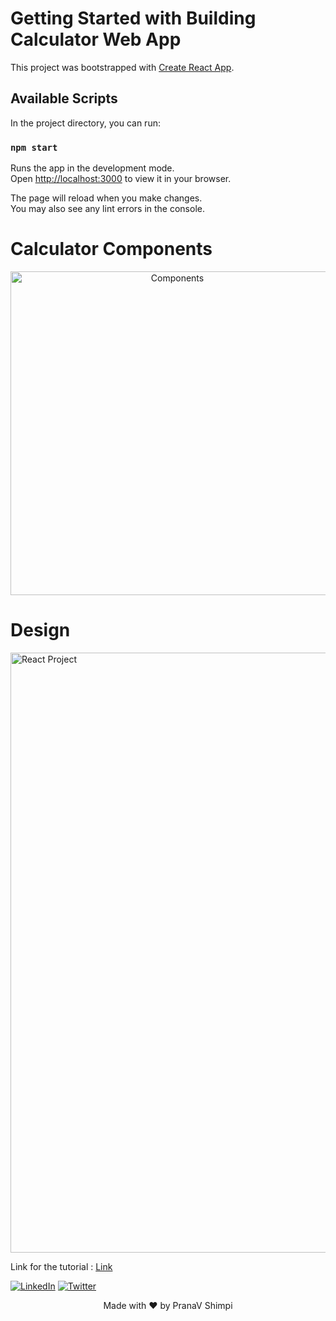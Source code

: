# Getting Started with Building Calculator Web App
This project was bootstrapped with [Create React App](https://github.com/facebook/create-react-app).

## Available Scripts

In the project directory, you can run:

### `npm start`

Runs the app in the development mode.\
Open [http://localhost:3000](http://localhost:3000) to view it in your browser.

The page will reload when you make changes.\
You may also see any lint errors in the console.

# Calculator Components
<p align="center">
<img width="518" alt="Components" src="https://user-images.githubusercontent.com/40532644/148353757-f88fb00a-a16b-4e13-8861-2f0081dc798c.png">
</p>

# Design
<img width="960" alt="React Project" src="https://user-images.githubusercontent.com/40532644/148353748-ff20fad7-ccc6-44d2-ae69-ff973019ed55.png">

Link for the tutorial : [Link](https://www.sitepoint.com/react-tutorial-build-calculator-app/)


[![LinkedIn](https://img.shields.io/static/v1.svg?label=connect&message=@PranaVShimpi&color=grey&logo=linkedin&style=flat&logoColor=white&colorA=blue)](https://www.linkedin.com/in/pranav-shimpi/) [![Twitter](https://img.shields.io/static/v1.svg?label=connect&message=@PranaVShimpi&color=grey&logo=twitter&style=flat&logoColor=white&colorA=blue)](https://twitter.com/pranaavshimpi)

   
<p align="center">
 Made with ❤️ by  PranaV Shimpi
 </p>